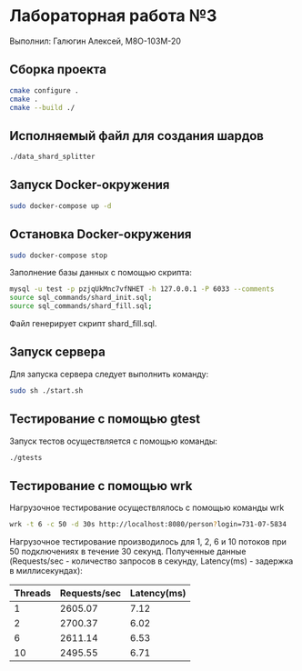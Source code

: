 # Лабораторная работа №3 #

Выполнил: Галюгин Алексей, М8О-103М-20

## Сборка проекта ##

```bash
cmake configure .
cmake .
cmake --build ./
```

## Исполняемый файл для создания шардов ##

```bash
./data_shard_splitter
```

## Запуск Docker-окружения ##

```bash
sudo docker-compose up -d
```

## Остановка Docker-окружения ##

```bash
sudo docker-compose stop
```

Заполнение базы данных с помощью скрипта:

```bash
mysql -u test -p pzjqUkMnc7vfNHET -h 127.0.0.1 -P 6033 --comments
source sql_commands/shard_init.sql;
source sql_commands/shard_fill.sql;
```

Файл генерирует скрипт shard_fill.sql.

## Запуск сервера ##

Для запуска сервера следует выполнить команду:

```bash
sudo sh ./start.sh
```

## Тестирование с помощью gtest ##

Запуск тестов осуществляется с помощью команды:

```bash
./gtests
```

## Тестирование с помощью wrk ##

Нагрузочное тестирование осуществлялось с помощью команды wrk

```bash
wrk -t 6 -c 50 -d 30s http://localhost:8080/person?login=731-07-5834 
```

Нагрузочное тестирование производилось для 1, 2, 6  и  10 потоков при 50 подключениях в течение 30 секунд. Полученные данные (Requests/sec - количество запросов в секунду, Latency(ms) - задержка в миллисекундах):

Threads | Requests/sec | Latency(ms)
---     | ---          | ---
1       | 2605.07      | 7.12
2       | 2700.37      | 6.02
6       | 2611.14      | 6.53
10      | 2495.55      | 6.71
